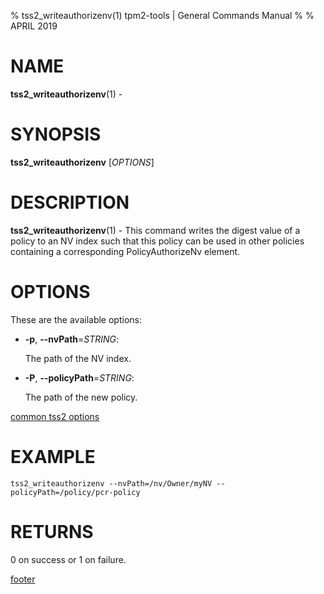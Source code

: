 % tss2_writeauthorizenv(1) tpm2-tools | General Commands Manual
%
% APRIL 2019

# NAME

**tss2_writeauthorizenv**(1) -

# SYNOPSIS

**tss2_writeauthorizenv** [*OPTIONS*]

# DESCRIPTION

**tss2_writeauthorizenv**(1) - This command writes the digest value of a policy to an NV index such that this policy can be used in other policies containing a corresponding PolicyAuthorizeNv element.

# OPTIONS

These are the available options:

  * **-p**, **\--nvPath**=_STRING_:

    The path of the NV index.

  * **-P**, **\--policyPath**=_STRING_:

    The path of the new policy.

[common tss2 options](common/tss2-options.md)

# EXAMPLE

```
tss2_writeauthorizenv --nvPath=/nv/Owner/myNV --policyPath=/policy/pcr-policy
```

# RETURNS

0 on success or 1 on failure.

[footer](common/footer.md)
